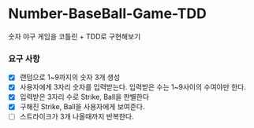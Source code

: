 # Number-BaseBall-Game-TDD
숫자 야구 게임을 코틀린 + TDD로 구현해보기

### 요구 사항
- [x] 랜덤으로 1~9까지의 숫자 3개 생성
- [x] 사용자에게 3자리 숫자를 입력받는다. 입력받은 수는 1~9사이의 수여야만 한다.
- [x] 입력받은 3자리 수로 Strike, Ball을 판별한다
- [x] 구해진 Strike, Ball을 사용자에게 보여준다.
- [ ] 스트라이크가 3개 나올때까지 반복한다.
